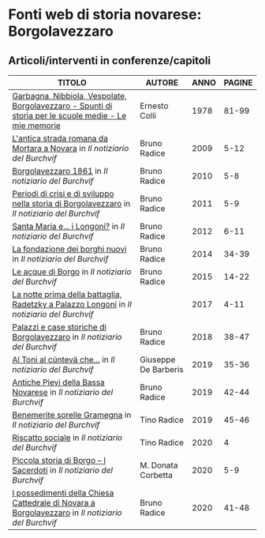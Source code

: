 # Fonti web di storia novarese: Borgolavezzaro

## Articoli/interventi in conferenze/capitoli

| TITOLO                                                                                                                                                                    | AUTORE               | ANNO | PAGINE |
|---------------------------------------------------------------------------------------------------------------------------------------------------------------------------|----------------------|------|--------|
| [Garbagna, Nibbiola, Vespolate, Borgolavezzaro - Spunti di storia per le scuole medie - Le mie memorie](https://www.calameo.com/books/007260735094c86774af5)              | Ernesto Colli        | 1978 | 81-99  |
| [L'antica strada romana da Mortara a Novara](https://www.burchvif.it/pubblicazioni/notiziari/notiziario-2009.pdf) in *Il notiziario del Burchvif*                         | Bruno Radice         | 2009 | 5-12   |
| [Borgolavezzaro 1861](https://www.burchvif.it/pubblicazioni/notiziari/notiziario-2010.pdf) in *Il notiziario del Burchvif*                                                | Bruno Radice         | 2010 | 5-8    |
| [Periodi di crisi e di sviluppo nella storia di Borgolavezzaro](https://www.burchvif.it/pubblicazioni/notiziari/notiziario-2011.pdf) in *Il notiziario del Burchvif*      | Bruno Radice         | 2011 | 5-9    |
| [Santa Maria e... i Longoni?](https://www.burchvif.it/pubblicazioni/notiziari/notiziario-2012.pdf) in *Il notiziario del Burchvif*                                        | Bruno Radice         | 2012 | 6-11   |
| [La fondazione dei borghi nuovi](https://www.burchvif.it/pubblicazioni/notiziari/notiziario-2014.pdf) in *Il notiziario del Burchvif*                                     | Bruno Radice         | 2014 | 34-39  |
| [Le acque di Borgo](https://www.burchvif.it/pubblicazioni/notiziari/notiziario-2015.pdf) in *Il notiziario del Burchvif*                                                  | Bruno Radice         | 2015 | 14-22  |
| [La notte prima della battaglia, Radetzky a Palazzo Longoni](https://www.burchvif.it/pubblicazioni/notiziari/notiziario-2017.pdf) in *Il notiziario del Burchvif*         |                      | 2017 | 4-11   |
| [Palazzi e case storiche di Borgolavezzaro](https://www.burchvif.it/pubblicazioni/notiziari/notiziario-2018.pdf) in *Il notiziario del Burchvif*                          | Bruno Radice         | 2018 | 38-47  |
| [Al Toni al cüntevä che...](https://www.burchvif.it/pubblicazioni/notiziari/notiziario-2019.pdf) in *Il notiziario del Burchvif*                                          | Giuseppe De Barberis | 2019 | 35-36  |
| [Antiche Pievi della Bassa Novarese](https://www.burchvif.it/pubblicazioni/notiziari/notiziario-2019.pdf) in *Il notiziario del Burchvif*                                 | Bruno Radice         | 2019 | 42-44  |
| [Benemerite sorelle Gramegna](https://www.burchvif.it/pubblicazioni/notiziari/notiziario-2019.pdf) in *Il notiziario del Burchvif*                                        | Tino Radice          | 2019 | 45-46  |
| [Riscatto sociale](https://www.burchvif.it/pubblicazioni/notiziari/notiziario-2020.pdf) in *Il notiziario del Burchvif*                                                   | Tino Radice          | 2020 | 4      |
| [Piccola storia di Borgo – I Sacerdoti](https://www.burchvif.it/pubblicazioni/notiziari/notiziario-2020.pdf) in *Il notiziario del Burchvif*                              | M. Donata Corbetta   | 2020 | 5-9    |
| [I possedimenti della Chiesa Cattedrale di  Novara a Borgolavezzaro](https://www.burchvif.it/pubblicazioni/notiziari/notiziario-2020.pdf) in *Il notiziario del Burchvif* | Bruno Radice         | 2020 | 41-48  |










